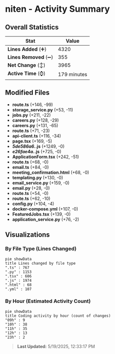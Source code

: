 # niten - Activity Summary 

## Overall Statistics

| Stat                   | Value                                                             |
| ---------------------- | ----------------------------------------------------------------- |
| **Lines Added** (➕)   | 4320                                          |
| **Lines Removed** (➖) | 355                                        |
| **Net Change** (↕)    | 3965                |
| **Active Time** (⌚)   | 179 minutes |


## Modified Files
- **route.ts** (+146, -99)
- **storage_service.py** (+53, -11)
- **jobs.py** (+211, -22)
- **careers.py** (+128, -29)
- **careers.py** (+131, -65)
- **route.ts** (+71, -23)
- **api-client.ts** (+116, -34)
- **page.tsx** (+169, -5)
- **_5de586a6._.js** (+1249, -0)
- **_e26fae4a._.js** (+725, -0)
- **ApplicationForm.tsx** (+242, -51)
- **route.ts** (+68, -0)
- **email.ts** (+84, -0)
- **meeting_confirmation.html** (+68, -0)
- **templating.py** (+130, -0)
- **email_service.py** (+159, -0)
- **email.py** (+28, -0)
- **route.ts** (+54, -0)
- **route.ts** (+62, -10)
- **config.py** (+104, -4)
- **docker-compose.yml** (+107, -0)
- **FeaturedJobs.tsx** (+139, -0)
- **application_service.py** (+76, -2)

## Visualizations

### By File Type (Lines Changed)

```mermaid
pie showData
title Lines changed by file type
".ts" : 767
".py" : 1153
".tsx" : 606
".js" : 1974
".html" : 68
".yml" : 107
```

### By Hour (Estimated Activity Count)

```mermaid
pie showData
title Coding activity by hour (count of changes)
"09h" : 9
"10h" : 38
"11h" : 35
"12h" : 13
"23h" : 2
```


> **Last Updated:** 5/19/2025, 12:33:17 PM